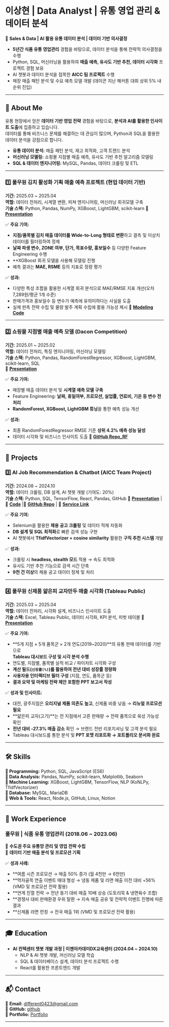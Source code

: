 # 이상현 | Data Analyst | 유통 영업 관리 & 데이터 분석  

📌 **Sales & Data | AI 활용 유통 데이터 분석 | 데이터 기반 의사결정**  
- **5년간 식품 유통 영업관리** 경험을 바탕으로, 데이터 분석을 통해 전략적 의사결정을 수행  
- Python, SQL, 머신러닝을 활용하여 **매출 예측, 유사도 기반 추천, 데이터 시각화** 프로젝트 경험 보유  
- AI 챗봇과 데이터 분석을 접목한 **AICC 팀 프로젝트** 수행  
- 매장 매출 패턴 분석 및 수요 예측 모델 개발 (데이콘 지난 해커톤 대회 상위 5% 내 순위 진입)  

---

## 📌 About Me  
유통 현장에서 얻은 **데이터 기반 영업 전략** 경험을 바탕으로, **분석과 AI를 활용한 인사이트 도출**에 집중하고 있습니다.  
데이터를 통해 비즈니스 문제를 해결하는 데 관심이 많으며, Python과 SQL을 활용한 데이터 분석을 강점으로 합니다.  

- **유통 데이터 분석:** 매출 패턴 분석, 재고 최적화, 고객 트렌드 분석  
- **머신러닝 모델링:** 쇼핑몰 지점별 매출 예측, 유사도 기반 추천 알고리즘 모델링 
- **SQL & 데이터 엔지니어링:** MySQL, Pandas, 데이터 크롤링 및 ETL  

---

### 1️⃣ 풀무원 김치 활성화 기획 매출 예측 프로젝트 (현업 데이터 기반)  
**기간:** 2025.03 ~ 2025.04  
**역할:** 데이터 전처리, 시계열 변환, 피쳐 엔지니어링, 머신러닝 회귀모델 구축  
**기술 스택:** Python, Pandas, NumPy, XGBoost, LightGBM, scikit-learn 
🔗 **[Presentation](https://github.com/pythonize/data_study/blob/main/Personal%20Project/Pulmuone%20Kimchi%20Sales%20Predict%20_%20Work%20Data/250417%20%ED%92%80%EB%AC%B4%EC%9B%90%20%EA%B9%80%EC%B9%98%20%EB%A7%A4%EC%B6%9C%EC%95%A1%20%EC%98%88%EC%B8%A1%20%ED%94%84%EB%A1%9C%EC%A0%9D%ED%8A%B8.pdf)**

✅ **주요 기여:**  
- **지점/품목별 김치 매출 데이터를 Wide-to-Long 형태로 변환**하고 결측 및 이상치 데이터를 필터링하여 정제  
- **날짜 파생 변수, ZONE 여부, 단가, 목표수량, 홍보일수** 등 다양한 Feature Engineering 수행  
- **XGBoost 회귀 모델을 사용해 모델링 진행
- 예측 결과는 **MAE, RSME** 등의 지표로 정량 평가

✅ **성과:**  
- 다양한 특성 조합을 활용한 시계열 회귀 분석으로 MAE/RMSE 지표 개선(오차 7,289원/평균 1개 수준)
- 판매가격과 홍보일수 등 변수가 예측에 유의미하다는 사실을 도출
- 실제 판촉 전략 수립 및 물량 발주 계획 수립에 활용 가능성 제시
🔗 **[Modeling Code](https://github.com/pythonize/data_study/blob/main/Personal%20Project/Pulmuone%20Kimchi%20Sales%20Predict%20_%20Work%20Data/250416_Pulmuone_Kimchi_Sales_Predict_Modeling.ipynb)**

---

### 2️⃣ 쇼핑몰 지점별 매출 예측 모델 (Dacon Competition)  
**기간:** 2025.01 ~ 2025.02  
**역할:** 데이터 전처리, 특징 엔지니어링, 머신러닝 모델링  
**기술 스택:** Python, Pandas, RandomForestRegressor, XGBoost, LightGBM, scikit-learn, SQL  
🔗 **[Presentation](https://github.com/pythonize/data_study/blob/dbd9f5f4de48f91e617b0cec45d2d12121a47078/Personal%20Project/Shoppingmall%20Sales%20Predict%20_%20Dacon/Project%20_%20%EC%87%BC%ED%95%91%EB%AA%B0%20%EB%A7%A4%EC%B6%9C%EC%95%A1%20%EC%98%88%EC%B8%A1%20%EB%AA%A8%EB%8D%B8.pdf)**

✅ **주요 기여:**  
- 매장별 매출 데이터 분석 및 **시계열 예측 모델 구축**  
- Feature Engineering: **날짜, 휴일여부, 프로모션, 실업률, 연료비, 기온 등 변수 전처리**  
- **RandomForest, XGBoost, LightGBM 튜닝**을 통한 예측 성능 개선

✅ **성과:**  
- 최종 RandomForestRegressor RMSE 기준 **상위 4.2% 예측 성능 달성**
- 데이터 시각화 및 비즈니스 인사이트 도출
🔗 **[GitHub Repo_RF](https://github.com/pythonize/data_study/blob/dbd9f5f4de48f91e617b0cec45d2d12121a47078/Personal%20Project/Shoppingmall%20Sales%20Predict%20_%20Dacon/250214_shopping_mall_sales_predict_RF.ipynb)**

---

## 🚀 Projects  
### 3️⃣ AI Job Recommendation & Chatbot (AICC Team Project)  
**기간:** 2024.08 ~ 2024.10  
**역할:** 데이터 크롤링, DB 설계, AI 챗봇 개발 (기여도: 20%)  
**기술 스택:** Python, SQL, TensorFlow, React, Pandas, GitHub
🔗 **[Presentation](https://github.com/pythonize/aiDev/blob/main/%EC%B5%9C%EC%A2%85%ED%94%84%EB%A1%9C%EC%A0%9D%ED%8A%B8%20_%20AI%EC%B6%94%EC%B2%9C%20%EA%B8%B0%EB%8A%A5(%EC%9D%B4%EC%83%81%ED%98%84).pdf)**
|🔗 **[Code](https://github.com/pythonize/aiDev/blob/main/241001%20Job%20searching%20code%20work/Wanted%20Data%20Preprocessing%20_%20All%20Data.ipynb)**
|🔗 **[GitHub Repo](https://github.com/AICC-PFLOW)** | 🔗 **[Service Link](https://pflow.ddns.net/)**

✅ **주요 기여:**  
- Selenium을 활용한 **채용 공고 크롤링** 및 데이터 적재 자동화  
- **DB 설계 및 SQL 최적화**로 빠른 검색 성능 구현  
- AI 챗봇에서 **TfidfVectorizer + cosine similarity** 활용한 **구직 추천 시스템** 개발  

✅ **성과:**  
- 크롤링 시 **headless, stealth 모드** 적용 → 속도 최적화  
- 유사도 기반 추천 기능으로 검색 시간 단축  
- **9천 건 이상**의 채용 공고 데이터 정제 및 처리  

---

### 4️⃣ 풀무원 신제품 얇은피 교자만두 매출 시각화 (Tableau Public)  
**기간:** 2025.03 ~ 2025.04  
**역할:** 데이터 전처리, 시각화 설계, 비즈니스 인사이트 도출  
**기술 스택:** Excel, Tableau Public, 데이터 시각화, KPI 분석, 피벗 테이블
🔗 **[Presentation](https://github.com/pythonize/data_study/blob/dbd9f5f4de48f91e617b0cec45d2d12121a47078/Personal%20Project/Pulmuone%20Dumpling%20Sales%20Visualization%20_%20Work%20Data/250410%20Visualization%20Project%20_%20New%20Thin%20Skin%20Dumpling%20Sales.pdf)**

✅ **주요 기여:**  
- **5개 지점 × 5개 품목군 × 2개 연도(2019~2020)**의 유통 판매 데이터를 기반으로  
  **Tableau 대시보드 구성 및 시각 분석 수행**
- 연도별, 지점별, 품목별 실적 비교 / 파이차트 시각화 구성
- **계산 필드(`신장률(%)`)를 활용하여 전년 대비 성장률 정량화**
- **사용자용 인터랙티브 필터 구성** (지점, 연도, 품목군 등)
- **결과 요약 및 마케팅 전략 제안 포함한 PPT 보고서 작성**

✅ **성과 및 인사이트:**
- 대전, 광주지점은 **오리지널 제품 의존도 높고**, 신제품 비중 낮음 → **리뉴얼 프로모션 필요**
- **얇은피 교자(고기)**는 전 지점에서 고른 판매량 → 전략 품목으로 육성 가능성 확인
- **전년 대비 -27.3% 매출 감소** 확인 → 브랜드 전반 리포지셔닝 및 고객 분석 필요
- Tableau 대시보드를 통한 분석 및 **PPT 포맷 리포트화 → 포트폴리오 문서화 완료**

---

## 🛠 Skills  
**📌 Programming:** Python, SQL, JavaScript (ES6)  
**📌 Data Analysis:** Pandas, NumPy, scikit-learn, Matplotlib, Seaborn  
**📌 Machine Learning:** XGBoost, LightGBM, TensorFlow, NLP (KoNLPy, TfidfVectorizer)  
**📌 Database:** MySQL, MariaDB  
**📌 Web & Tools:** React, Node.js, GitHub, Linux, Notion  

---

## 💼 Work Experience  
### 풀무원 | 식품 유통 영업관리 (2018.06 ~ 2023.06)  
📌 **수도권 주요 유통망 관리 및 영업 전략 수립**  
📌 **데이터 기반 매출 분석 및 프로모션 기획**  

✅ **성과 사례:**  
- **여름 시즌 프로모션 → 매출 50% 증가 (월 4천만 → 6천만)  
- **먹자골목 연출 이벤트 매대 형성 → 냉동 제품 및 라면 매출 이전 대비 +56% (VMD 및 프로모션 전략 활용)  
- **연계 진열 전략 → 전년 동기 대비 매출 10배 상승 (도토리묵 & 냉면육수 조합)  
- **경쟁사 대비 판매환경 우위 탈환 → 지속 매출 공유 및 전략적 이벤트 진행에 따른 결과
- **신제품 라면 런칭 → 전국 매출 1위 (VMD 및 프로모션 전략 활용)    

---

## 🎓 Education  
- **AI 컨택센터 챗봇 개발 과정 | 이젠아카데미DX교육센터 (2024.04 ~ 2024.10)**  
  - NLP & AI 챗봇 개발, 머신러닝 모델 학습  
  - SQL & 데이터베이스 설계, 데이터 분석 프로젝트 수행  
  - React를 활용한 프론트엔드 개발  

---

## 📬 Contact  
📧 **Email:** different0423@gmail.com  
📌 **GitHub:** [github](https://github.com/pythonize)  
📌 **Portfolio:** [Portfolio](https://github.com/pythonize/pythonize/blob/f065f3fda9c08090831f973028add7612bfddb2f/%ED%8F%AC%ED%8A%B8%ED%8F%B4%EB%A6%AC%EC%98%A4_%EC%9D%B4%EC%83%81%ED%98%84.pdf)

---
